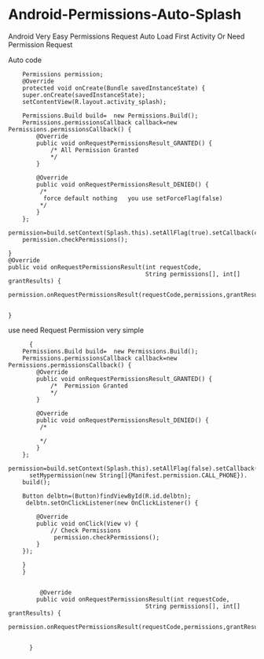 # Android-Permissions-Auto-Splash
Android Very Easy Permissions Request Auto Load  First Activity  Or Need Permission Request

Auto code


        Permissions permission;
        @Override
        protected void onCreate(Bundle savedInstanceState) {
        super.onCreate(savedInstanceState);
        setContentView(R.layout.activity_splash);

        Permissions.Build build=  new Permissions.Build();
        Permissions.permissionsCallback callback=new Permissions.permissionsCallback() {
            @Override
            public void onRequestPermissionsResult_GRANTED() {
                /* All Permission Granted
                */
            }

            @Override
            public void onRequestPermissionsResult_DENIED() {
             /*
              force default nothing   you use setForceFlag(false)
             */
            }
        };
        permission=build.setContext(Splash.this).setAllFlag(true).setCallback(callback).setForceFlag(true).build();
        permission.checkPermissions();

    }
    @Override
    public void onRequestPermissionsResult(int requestCode,
                                           String permissions[], int[] grantResults) {
        permission.onRequestPermissionsResult(requestCode,permissions,grantResults);


    }
    


use need Request Permission very simple 


          {
        Permissions.Build build=  new Permissions.Build();
        Permissions.permissionsCallback callback=new Permissions.permissionsCallback() {
            @Override
            public void onRequestPermissionsResult_GRANTED() {
                /*  Permission Granted
                */
            }

            @Override
            public void onRequestPermissionsResult_DENIED() {
             /*
                    
             */
            }
        };
        permission=build.setContext(Splash.this).setAllFlag(false).setCallback(callback).setsetForceFlag(false).
          setMypermission(new String[]{Manifest.permission.CALL_PHONE}).
        build();
        
        Button delbtn=(Button)findViewById(R.id.delbtn);
         delbtn.setOnClickListener(new OnClickListener() {

            @Override
            public void onClick(View v) {
                // Check Permissions
                 permission.checkPermissions();
            }
        });
     
        }
        }
  
  
             @Override
            public void onRequestPermissionsResult(int requestCode,
                                           String permissions[], int[] grantResults) {
             permission.onRequestPermissionsResult(requestCode,permissions,grantResults);


          }
    
    
        

   
